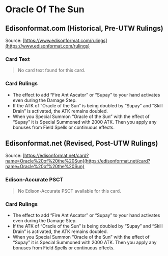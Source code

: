 # Oracle Of The Sun

## Edisonformat.com (Historical, Pre-UTW Rulings)

Source: [https://www.edisonformat.com/rulings](https://www.edisonformat.com/rulings)

### Card Text

> No card text found for this card.

### Card Rulings

*   The effect to add “Fire Ant Ascator” or “Supay” to your hand activates even during the Damage Step.
*   If the ATK of “Oracle of the Sun” is being doubled by “Supay” and “Skill Drain” is activated, the ATK remains doubled.
*   When you Special Summon “Oracle of the Sun” with the effect of “Supay” it is Special Summoned with 2000 ATK. Then you apply any bonuses from Field Spells or continuous effects.

## Edisonformat.net (Revised, Post-UTW Rulings)

Source: [https://edisonformat.net/card?name=Oracle%20of%20the%20Sun](https://edisonformat.net/card?name=Oracle%20of%20the%20Sun)

### Edison-Accurate PSCT

> No Edison-Accurate PSCT available for this card.

### Card Rulings

*   The effect to add “Fire Ant Ascator” or “Supay” to your hand activates even during the Damage Step.
*   If the ATK of “Oracle of the Sun” is being doubled by “Supay” and “Skill Drain” is activated, the ATK remains doubled.
*   When you Special Summon “Oracle of the Sun” with the effect of “Supay” it is Special Summoned with 2000 ATK. Then you apply any bonuses from Field Spells or continuous effects.
            